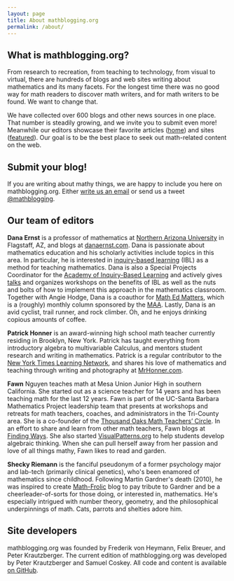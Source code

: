 ```yaml
---
layout: page
title: About mathblogging.org
permalink: /about/
---
```

## What is mathblogging.org?

From research to recreation, from teaching to technology, from visual to virtual, there are hundreds of blogs and web sites writing about mathematics and its many facets. For the longest time there was no good way for math readers to discover math writers, and for math writers to be found. We want to change that.

We have collected over 600 blogs and other news sources in one place. That number is steadily growing, and we invite you to submit even more! Meanwhile our editors showcase their favorite articles ([home](/)) and sites ([featured](/featured.html)). Our goal is to be the best place to seek out math-related content on the web.

## Submit your blog!

If you are writing about mathy things, we are happy to include you here on mathblogging.org. Either [write us an email](mailto:mathblogging.network@gmail.com) or send us a tweet [@mathblogging](https://twitter.com/mathblogging).

## Our team of editors

**Dana Ernst** is a professor of mathematics at <a href="http://nau.edu">Northern Arizona University</a> in Flagstaff, AZ, and blogs at <a href="danaernst.com">danaernst.com</a>. Dana is passionate about mathematics education and his scholarly activities include topics in this area. In particular, he is interested in <a href="http://maamathedmatters.blogspot.com/2013/05/what-heck-is-ibl.html">inquiry-based learning</a> (IBL) as a method for teaching mathematics. Dana is also a Special Projects Coordinator for the <a href="http://www.inquirybasedlearning.org/">Academy of Inquiry-Based Learning</a> and actively gives <a href="http://danaernst.com/category/talks">talks</a> and organizes workshops on the benefits of IBL as well as the nuts and bolts of how to implement this approach in the mathematics classroom. Together with Angie Hodge, Dana is a coauthor for <a href="http://maamathedmatters.blogspot.com/">Math Ed Matters</a>, which is a (roughly) monthly column sponsored by the <a href="http://maa.org">MAA</a>. Lastly, Dana is an avid cyclist, trail runner, and rock climber. Oh, and he enjoys drinking copious amounts of coffee.

**Patrick Honner** is an award-winning high school math teacher currently residing in Brooklyn, New York.  Patrick has taught everything from introductory algebra to multivariable Calculus, and mentors student research and writing in mathematics.  Patrick is a regular contributor to the <a href="http://learning.blogs.nytimes.com/">New York Times Learning Network</a>, and shares his love of mathematics and teaching through writing and photography at <a href="http://www.MrHonner.com">MrHonner.com</a>.

**Fawn** Nguyen teaches math at Mesa Union Junior High in southern California. She started out as a science teacher for 14 years and has been teaching math for the last 12 years. Fawn is part of the UC-Santa Barbara Mathematics Project leadership team that presents at workshops and retreats for math teachers, coaches, and administrators in the Tri-County area. She is a co-founder of the [Thousand Oaks Math Teachers’ Circle](http://www.mathteacherscircleto.org/). In an effort to share and learn from other math teachers, Fawn blogs at [Finding Ways](http://fawnnguyen.com/). She also started [VisualPatterns.org](http://www.visualpatterns.org/) to help students develop algebraic thinking. When she can pull herself away from her passion and love of all things mathy, Fawn likes to read and garden.

**Shecky Riemann** is the fanciful pseudonym of a former psychology major and lab-tech (primarily clinical genetics), who's been enamored of mathematics since childhood. Following Martin Gardner's death (2010), he was inspired to create <a href="http://math-frolic.blogspot.com/">Math-Frolic</a> blog to pay tribute to Gardner and be a cheerleader-of-sorts for those doing, or interested in, mathematics. He's especially intrigued with number theory, geometry, and the philosophical underpinnings of math. Cats, parrots and shelties adore him.


## Site developers

mathblogging.org was founded by Frederik von Heymann, Felix Breuer, and Peter Krautzberger. The current edition of mathblogging.org was developed by Peter Krautzberger and Samuel Coskey. All code and content is available [on GitHub](https://github.com/mathblogging).
